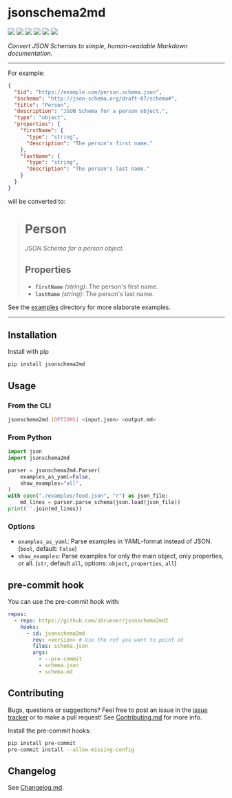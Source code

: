 # jsonschema2md

[![](https://flat.badgen.net/pypi/v/jsonschema2md?icon=pypi)](https://pypi.org/project/jsonschema2md)
[![](https://flat.badgen.net/github/release/ralfg/jsonschema2md)](https://github.com/ralfg/jsonschema2md/releases)
[![](https://flat.badgen.net/github/checks/ralfg/jsonschema2md/)](https://github.com/ralfg/jsonschema2md/actions)
[![](https://flat.badgen.net/codecov/c/github/ralfg/jsonschema2md)](https://codecov.io/gh/RalfG/jsonschema2md)
![](https://flat.badgen.net/github/last-commit/ralfg/jsonschema2md)
![](https://flat.badgen.net/github/license/ralfg/jsonschema2md)

_Convert JSON Schemas to simple, human-readable Markdown documentation._

---

For example:

```json
{
  "$id": "https://example.com/person.schema.json",
  "$schema": "http://json-schema.org/draft-07/schema#",
  "title": "Person",
  "description": "JSON Schema for a person object.",
  "type": "object",
  "properties": {
    "firstName": {
      "type": "string",
      "description": "The person's first name."
    },
    "lastName": {
      "type": "string",
      "description": "The person's last name."
    }
  }
}
```

will be converted to:

> # Person
>
> _JSON Schema for a person object._
>
> ## Properties
>
> - **`firstName`** _(string)_: The person's first name.
> - **`lastName`** _(string)_: The person's last name.

See the [examples](https://github.com/RalfG/jsonschema2md/tree/master/examples)
directory for more elaborate examples.

---

## Installation

Install with pip

```sh
pip install jsonschema2md
```

## Usage

### From the CLI

```sh
jsonschema2md [OPTIONS] <input.json> <output.md>
```

### From Python

```python
import json
import jsonschema2md

parser = jsonschema2md.Parser(
    examples_as_yaml=False,
    show_examples="all",
)
with open("./examples/food.json", "r") as json_file:
    md_lines = parser.parse_schema(json.load(json_file))
print(''.join(md_lines))
```

### Options

- `examples_as_yaml`: Parse examples in YAML-format instead of JSON. (`bool`, default:
  `False`)
- `show_examples`: Parse examples for only the main object, only properties, or all.
  (`str`, default `all`, options: `object`, `properties`, `all`)

## pre-commit hook

You can use the pre-commit hook with:

```yaml
repos:
  - repo: https://github.com/sbrunner/jsonschema2md2
    hooks:
      - id: jsonschema2md
        rev: <version> # Use the ref you want to point at
        files: schema.json
        args:
          - --pre-commit
          - schema.json
          - schema.md
```

## Contributing

Bugs, questions or suggestions? Feel free to post an issue in the
[issue tracker](https://github.com/sbrunner/jsonschema2md2/issues/) or to make a pull
request! See
[Contributing.md](https://github.com/sbrunner/jsonschema2md2/blob/master/CONTRIBUTING.md)
for more info.

Install the pre-commit hooks:

```bash
pip install pre-commit
pre-commit install --allow-missing-config
```

## Changelog

See [Changelog.md](https://github.com/RalfG/jsonschema2md/blob/master/CHANGELOG.md).

